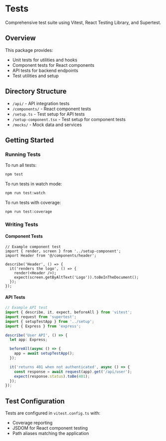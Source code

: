 # Tests

Comprehensive test suite using Vitest, React Testing Library, and Supertest.

## Overview

This package provides:
- Unit tests for utilities and hooks
- Component tests for React components 
- API tests for backend endpoints
- Test utilities and setup

## Directory Structure

- `/api/` - API integration tests
- `/components/` - React component tests
- `/setup.ts` - Test setup for API tests
- `/setup-component.tsx` - Test setup for component tests
- `/mocks/` - Mock data and services

## Getting Started

### Running Tests

To run all tests:

```bash
npm test
```

To run tests in watch mode:

```bash
npm run test:watch
```

To run tests with coverage:

```bash
npm run test:coverage
```

### Writing Tests

#### Component Tests

```tsx
// Example component test
import { render, screen } from '../setup-component';
import Header from '@/components/header';

describe('Header', () => {
  it('renders the logo', () => {
    render(<Header />);
    expect(screen.getByAltText('Logo')).toBeInTheDocument();
  });
});
```

#### API Tests

```ts
// Example API test
import { describe, it, expect, beforeAll } from 'vitest';
import request from 'supertest';
import { setupTestApp } from '../setup';
import { Express } from 'express';

describe('User API', () => {
  let app: Express;

  beforeAll(async () => {
    app = await setupTestApp();
  });

  it('returns 401 when not authenticated', async () => {
    const response = await request(app).get('/api/user');
    expect(response.status).toBe(401);
  });
});
```

## Test Configuration

Tests are configured in `vitest.config.ts` with:
- Coverage reporting
- JSDOM for React component testing
- Path aliases matching the application